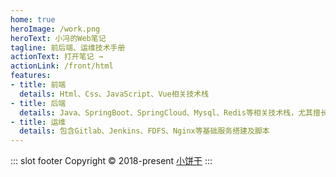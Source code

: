 ```yaml
---
home: true
heroImage: /work.png
heroText: 小冯的Web笔记
tagline: 前后端、运维技术手册
actionText: 打开笔记 →
actionLink: /front/html
features:
- title: 前端
  details: Html、Css、JavaScript、Vue相关技术栈
- title: 后端
  details: Java、SpringBoot、SpringCloud、Mysql、Redis等相关技术栈，尤其擅长多线程相关技术
- title: 运维
  details: 包含Gitlab、Jenkins、FDFS、Nginx等基础服务搭建及脚本
---
```



::: slot footer
Copyright © 2018-present [小饼干](https://github.com/honghongwen)
:::